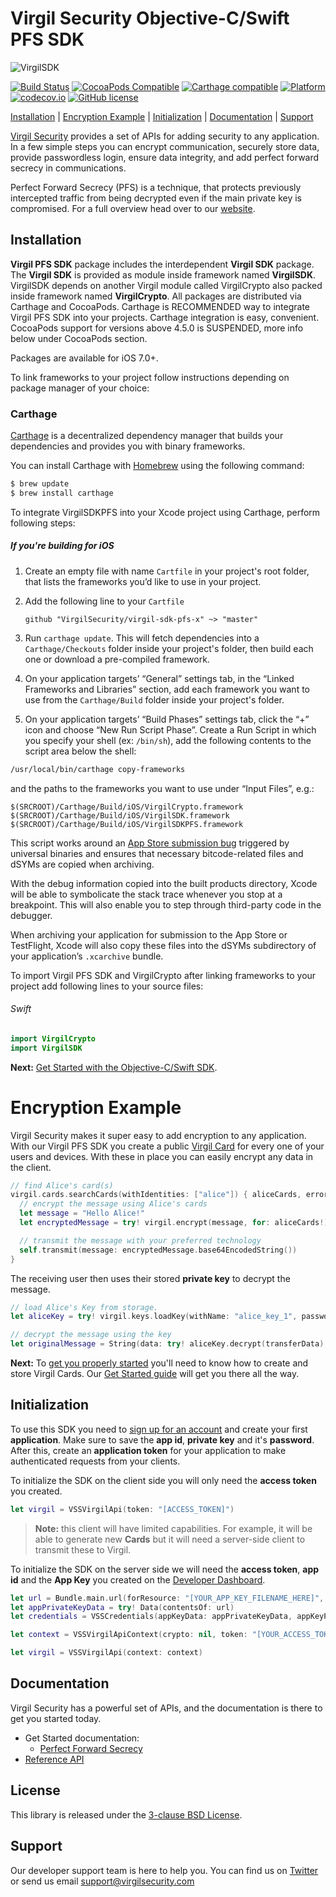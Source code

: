 # Virgil Security Objective-C/Swift PFS SDK

![VirgilSDK](https://cloud.githubusercontent.com/assets/6513916/19643783/bfbf78be-99f4-11e6-8d5a-a43394f2b9b2.png)

[![Build Status](https://api.travis-ci.org/VirgilSecurity/virgil-sdk-x.svg?branch=master)](https://travis-ci.org/VirgilSecurity/virgil-sdk-x)
[![CocoaPods Compatible](https://img.shields.io/cocoapods/v/VirgilSDK.svg)](https://img.shields.io/cocoapods/v/VirgilSDK.svg)
[![Carthage compatible](https://img.shields.io/badge/Carthage-compatible-4BC51D.svg?style=flat)](https://github.com/Carthage/Carthage)
[![Platform](https://img.shields.io/cocoapods/p/VirgilSDK.svg?style=flat)](http://cocoadocs.org/docsets/VirgilSDK)
[![codecov.io](https://codecov.io/github/VirgilSecurity/virgil-sdk-x/coverage.svg)](https://codecov.io/github/VirgilSecurity/virgil-sdk-x/)
[![GitHub license](https://img.shields.io/badge/license-BSD%203--Clause-blue.svg)](https://github.com/VirgilSecurity/virgil/blob/master/LICENSE)

[Installation](#installation) | [Encryption Example](#encryption-example) | [Initialization](#initialization) | [Documentation](#documentation) | [Support](#support)

[Virgil Security](https://virgilsecurity.com) provides a set of APIs for adding security to any application. In a few simple steps you can encrypt communication, securely store data, provide passwordless login, ensure data integrity, and add perfect forward secrecy in communications.

Perfect Forward Secrecy (PFS) is a technique, that protects previously intercepted traffic from being decrypted even if the main private key is compromised. For a full overview head over to our [website](https://developer.virgilsecurity.com/docs/references/perfect-forward-secrecy).

## Installation

**Virgil PFS SDK** package includes the interdependent **Virgil SDK** package. The **Virgil SDK** is provided as module inside framework named **VirgilSDK**. VirgilSDK depends on another Virgil module called VirgilCrypto also packed inside framework named **VirgilCrypto**.
All packages are distributed via Carthage and CocoaPods. Carthage is RECOMMENDED way to integrate Virgil PFS SDK into your projects. Carthage integration is easy, convenient. CocoaPods support for versions above 4.5.0 is SUSPENDED, more info below under CocoaPods section.

Packages are available for iOS 7.0+.

To link frameworks to your project follow instructions depending on package manager of your choice:

### Carthage

[Carthage](https://github.com/Carthage/Carthage) is a decentralized dependency manager that builds your dependencies and provides you with binary frameworks.

You can install Carthage with [Homebrew](http://brew.sh/) using the following command:

```bash
$ brew update
$ brew install carthage
```

To integrate VirgilSDKPFS into your Xcode project using Carthage, perform following steps:

##### If you're building for iOS

1. Create an empty file with name `Cartfile` in your project's root folder, that lists the frameworks you’d like to use in your project.
1. Add the following line to your `Cartfile`

    ```ogdl
    github "VirgilSecurity/virgil-sdk-pfs-x" ~> "master"
    ```

1. Run `carthage update`. This will fetch dependencies into a `Carthage/Checkouts` folder inside your project's folder, then build each one or download a pre-compiled framework.
1. On your application targets’ “General” settings tab, in the “Linked Frameworks and Libraries” section, add each framework you want to use from the `Carthage/Build` folder inside your project's folder.
1. On your application targets’ “Build Phases” settings tab, click the “+” icon and choose “New Run Script Phase”. Create a Run Script in which you specify your shell (ex: `/bin/sh`), add the following contents to the script area below the shell:

  ```sh
  /usr/local/bin/carthage copy-frameworks
  ```

  and the paths to the frameworks you want to use under “Input Files”, e.g.:

  ```
  $(SRCROOT)/Carthage/Build/iOS/VirgilCrypto.framework
  $(SRCROOT)/Carthage/Build/iOS/VirgilSDK.framework
  $(SRCROOT)/Carthage/Build/iOS/VirgilSDKPFS.framework
  ```

This script works around an [App Store submission bug](http://www.openradar.me/radar?id=6409498411401216) triggered by universal binaries and ensures that necessary bitcode-related files and dSYMs are copied when archiving.

With the debug information copied into the built products directory, Xcode will be able to symbolicate the stack trace whenever you stop at a breakpoint. This will also enable you to step through third-party code in the debugger.

When archiving your application for submission to the App Store or TestFlight, Xcode will also copy these files into the dSYMs subdirectory of your application’s `.xcarchive` bundle.


To import Virgil PFS SDK and VirgilCrypto after linking frameworks to your project add following lines to your source files:


###### Swift
``` swift
import VirgilCrypto
import VirgilSDK
```

__Next:__ [Get Started with the Objective-C/Swift SDK](https://developer.virgilsecurity.com/docs/swift/get-started/encrypted-communication).

# Encryption Example

Virgil Security makes it super easy to add encryption to any application. With our Virgil PFS SDK you create a public [Virgil Card](https://developer.virgilsecurity.com/docs/swift/get-started/perfect-forward-secrecy#register-users) for every one of your users and devices. With these in place you can easily encrypt any data in the client.

```swift
// find Alice's card(s)
virgil.cards.searchCards(withIdentities: ["alice"]) { aliceCards, error in
  // encrypt the message using Alice's cards
  let message = "Hello Alice!"
  let encryptedMessage = try! virgil.encrypt(message, for: aliceCards!)

  // transmit the message with your preferred technology
  self.transmit(message: encryptedMessage.base64EncodedString())
}
```

The receiving user then uses their stored __private key__ to decrypt the message.


```swift
// load Alice's Key from storage.
let aliceKey = try! virgil.keys.loadKey(withName: "alice_key_1", password: "mypassword")

// decrypt the message using the key
let originalMessage = String(data: try! aliceKey.decrypt(transferData), encoding: .utf8)!
```

__Next:__ To [get you properly started][_guide_encryption] you'll need to know how to create and store Virgil Cards. Our [Get Started guide][_guide_encryption] will get you there all the way.


## Initialization

To use this SDK you need to [sign up for an account](https://developer.virgilsecurity.com/account/signup) and create your first __application__. Make sure to save the __app id__, __private key__ and it's __password__. After this, create an __application token__ for your application to make authenticated requests from your clients.

To initialize the SDK on the client side you will only need the __access token__ you created.

```swift
let virgil = VSSVirgilApi(token: "[ACCESS_TOKEN]")
```

> __Note:__ this client will have limited capabilities. For example, it will be able to generate new __Cards__ but it will need a server-side client to transmit these to Virgil.

To initialize the SDK on the server side we will need the __access token__, __app id__ and the __App Key__ you created on the [Developer Dashboard](https://developer.virgilsecurity.com/account/dashboard).

```swift
let url = Bundle.main.url(forResource: "[YOUR_APP_KEY_FILENAME_HERE]", withExtension: nil)!
let appPrivateKeyData = try! Data(contentsOf: url)
let credentials = VSSCredentials(appKeyData: appPrivateKeyData, appKeyPassword: "[YOUR_APP_KEY_PASSWORD_HERE]", appId: "[YOUR_APP_ID_HERE]")

let context = VSSVirgilApiContext(crypto: nil, token: "[YOUR_ACCESS_TOKEN_HERE]", credentials: credentials, cardVerifiers: nil)

let virgil = VSSVirgilApi(context: context)
```


## Documentation

Virgil Security has a powerful set of APIs, and the documentation is there to get you started today.

* Get Started documentation:
  * [Perfect Forward Secrecy](https://developer.virgilsecurity.com/docs/swift/get-started/perfect-forward-secrecy)
* [Reference API](https://developer.virgilsecurity.com/docs/references)


## License

This library is released under the [3-clause BSD License](LICENSE.md).

## Support

Our developer support team is here to help you. You can find us on [Twitter](https://twitter.com/virgilsecurity) or send us email support@virgilsecurity.com

[__support_email]: https://google.com.ua/
[_getstarted_root]: https://developer.virgilsecurity.com/docs/swift/get-started
[_getstarted]: https://developer.virgilsecurity.com/docs/swift/guides
[_getstarted_encryption]: https://developer.virgilsecurity.com/docs/swift/get-started/encrypted-communication
[_getstarted_storage]: https://developer.virgilsecurity.com/docs/swift/get-started/encrypted-storage
[_getstarted_data_integrity]: https://developer.virgilsecurity.com/docs/swift/get-started/data-integrity
[_getstarted_passwordless_login]: https://developer.virgilsecurity.com/docs/swift/get-started/passwordless-authentication
[_guides]: https://developer.virgilsecurity.com/docs/swift/guides
[_guide_initialization]: https://developer.virgilsecurity.com/docs/swift/guides/settings/install-sdk
[_guide_virgil_cards]: https://developer.virgilsecurity.com/docs/swift/guides/virgil-card/creating
[_guide_virgil_keys]: https://developer.virgilsecurity.com/docs/swift/guides/virgil-key/generating
[_guide_encryption]: https://developer.virgilsecurity.com/docs/swift/guides/encryption/encrypting
[_initialize_root]: https://developer.virgilsecurity.com/docs/swift/guides/settings/initialize-sdk-on-client
[_reference_api]: http://virgilsecurity.github.io/virgil-sdk-x/
